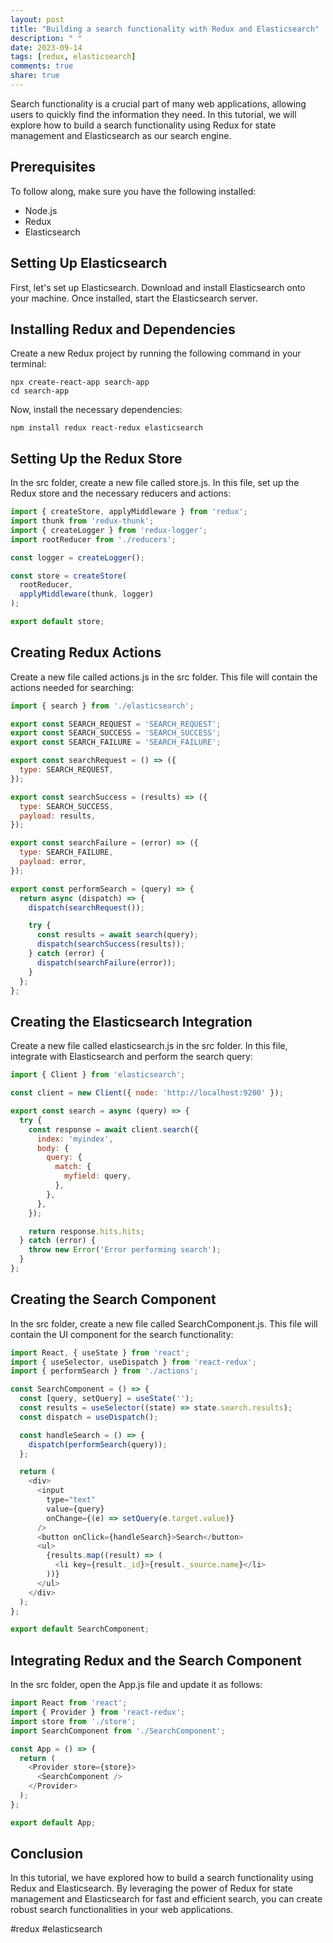 ```yaml
---
layout: post
title: "Building a search functionality with Redux and Elasticsearch"
description: " "
date: 2023-09-14
tags: [redux, elasticsearch]
comments: true
share: true
---
```


Search functionality is a crucial part of many web applications, allowing users to quickly find the information they need. In this tutorial, we will explore how to build a search functionality using Redux for state management and Elasticsearch as our search engine.

## Prerequisites 
To follow along, make sure you have the following installed:

- Node.js
- Redux
- Elasticsearch

## Setting Up Elasticsearch

First, let's set up Elasticsearch. Download and install Elasticsearch onto your machine. Once installed, start the Elasticsearch server.

## Installing Redux and Dependencies

Create a new Redux project by running the following command in your terminal:

```
npx create-react-app search-app
cd search-app
```

Now, install the necessary dependencies:

```
npm install redux react-redux elasticsearch
```

## Setting Up the Redux Store

In the src folder, create a new file called store.js. In this file, set up the Redux store and the necessary reducers and actions:

```javascript
import { createStore, applyMiddleware } from 'redux';
import thunk from 'redux-thunk';
import { createLogger } from 'redux-logger';
import rootReducer from './reducers';

const logger = createLogger();

const store = createStore(
  rootReducer,
  applyMiddleware(thunk, logger)
);

export default store;
```

## Creating Redux Actions

Create a new file called actions.js in the src folder. This file will contain the actions needed for searching:

```javascript
import { search } from './elasticsearch';

export const SEARCH_REQUEST = 'SEARCH_REQUEST';
export const SEARCH_SUCCESS = 'SEARCH_SUCCESS';
export const SEARCH_FAILURE = 'SEARCH_FAILURE';

export const searchRequest = () => ({
  type: SEARCH_REQUEST,
});

export const searchSuccess = (results) => ({
  type: SEARCH_SUCCESS,
  payload: results,
});

export const searchFailure = (error) => ({
  type: SEARCH_FAILURE,
  payload: error,
});

export const performSearch = (query) => {
  return async (dispatch) => {
    dispatch(searchRequest());

    try {
      const results = await search(query);
      dispatch(searchSuccess(results));
    } catch (error) {
      dispatch(searchFailure(error));
    }
  };
};
```

## Creating the Elasticsearch Integration

Create a new file called elasticsearch.js in the src folder. In this file, integrate with Elasticsearch and perform the search query:

```javascript
import { Client } from 'elasticsearch';

const client = new Client({ node: 'http://localhost:9200' });

export const search = async (query) => {
  try {
    const response = await client.search({
      index: 'myindex',
      body: {
        query: {
          match: {
            myfield: query,
          },
        },
      },
    });

    return response.hits.hits;
  } catch (error) {
    throw new Error('Error performing search');
  }
};
```

## Creating the Search Component

In the src folder, create a new file called SearchComponent.js. This file will contain the UI component for the search functionality:

```javascript
import React, { useState } from 'react';
import { useSelector, useDispatch } from 'react-redux';
import { performSearch } from './actions';

const SearchComponent = () => {
  const [query, setQuery] = useState('');
  const results = useSelector((state) => state.search.results);
  const dispatch = useDispatch();

  const handleSearch = () => {
    dispatch(performSearch(query));
  };

  return (
    <div>
      <input
        type="text"
        value={query}
        onChange={(e) => setQuery(e.target.value)}
      />
      <button onClick={handleSearch}>Search</button>
      <ul>
        {results.map((result) => (
          <li key={result._id}>{result._source.name}</li>
        ))}
      </ul>
    </div>
  );
};

export default SearchComponent;
```

## Integrating Redux and the Search Component

In the src folder, open the App.js file and update it as follows:

```javascript
import React from 'react';
import { Provider } from 'react-redux';
import store from './store';
import SearchComponent from './SearchComponent';

const App = () => {
  return (
    <Provider store={store}>
      <SearchComponent />
    </Provider>
  );
};

export default App;
```

## Conclusion
In this tutorial, we have explored how to build a search functionality using Redux and Elasticsearch. By leveraging the power of Redux for state management and Elasticsearch for fast and efficient search, you can create robust search functionalities in your web applications.

#redux #elasticsearch